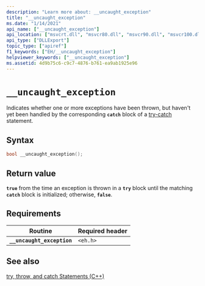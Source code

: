 ```yaml
---
description: "Learn more about: __uncaught_exception"
title: "__uncaught_exception"
ms.date: "1/14/2021"
api_name: ["__uncaught_exception"]
api_location: ["msvcrt.dll", "msvcr80.dll", "msvcr90.dll", "msvcr100.dll", "msvcr100_clr0400.dll", "msvcr110.dll", "msvcr110_clr0400.dll", "msvcr120.dll", "msvcr120_clr0400.dll", "ucrtbase.dll"]
api_type: ["DLLExport"]
topic_type: ["apiref"]
f1_keywords: ["EH/__uncaught_exception"]
helpviewer_keywords: ["__uncaught_exception"]
ms.assetid: 4d9b75c6-c9c7-4876-b761-ea9ab1925e96
---
```

# `__uncaught_exception`

Indicates whether one or more exceptions have been thrown, but haven't yet been handled by the corresponding **`catch`** block of a [try-catch](../../cpp/try-throw-and-catch-statements-cpp.md) statement.

## Syntax

```cpp
bool __uncaught_exception();
```

## Return value

**`true`** from the time an exception is thrown in a **`try`** block until the matching **`catch`** block is initialized; otherwise, **`false`**.

## Requirements

| Routine | Required header |
|---|---|
| **`__uncaught_exception`** | `<eh.h>` |

## See also

[try, throw, and catch Statements (C++)](../../cpp/try-throw-and-catch-statements-cpp.md)
